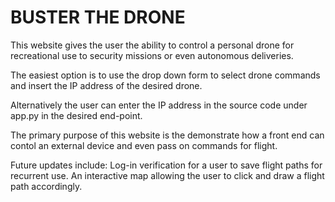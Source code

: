# BUSTER THE DRONE

This website gives the user the ability to control a personal drone for recreational use to security missions or even autonomous deliveries.

The easiest option is to use the drop down form to select drone commands and insert the IP address of the desired drone.

Alternatively the user can enter the IP address in the source code under app.py in the desired end-point.

The primary purpose of this website is the demonstrate how a front end can contol an external device and even pass on commands for flight.

Future updates include: 
Log-in verification for a user to save flight paths for recurrent use.
An interactive map allowing the user to click and draw a flight path accordingly.


